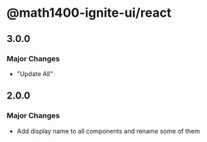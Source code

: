 # @math1400-ignite-ui/react

## 3.0.0

### Major Changes

- "Update All"

## 2.0.0

### Major Changes

- Add display name to all components and rename some of them
